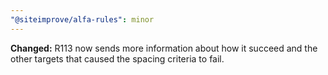 ```yaml
---
"@siteimprove/alfa-rules": minor
---
```


**Changed:** R113 now sends more information about how it succeed and the other targets that caused the spacing criteria to fail.
